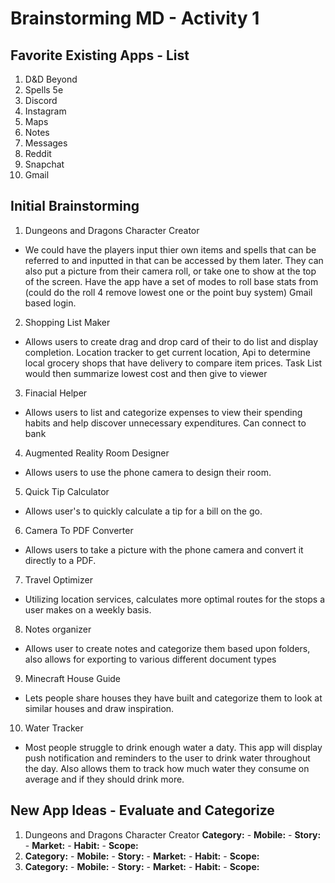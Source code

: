 # Brainstorming MD - Activity 1
## Favorite Existing Apps - List
1. D&D Beyond
1. Spells 5e
1. Discord
1. Instagram
1. Maps
1. Notes
1. Messages
1. Reddit
2. Snapchat
3. Gmail


## Initial Brainstorming


1. Dungeons and Dragons Character Creator
- We could have the players input thier own items and spells that can be referred to and inputted in that can be accessed by them later. They can also put a picture from their camera roll, or take one to show at the top of the screen. Have the app have a set of modes to roll base stats from (could do the roll 4 remove lowest one or the point buy system) Gmail based login.

2. Shopping List Maker
- Allows users to create drag and drop card of their to do list and display completion. Location tracker to get current location, Api to determine local grocery shops that have delivery to compare item prices. Task List would then summarize lowest cost and then give to viewer

3. Finacial Helper
- Allows users to list and categorize expenses to view their spending habits and help discover unnecessary expenditures. Can connect to bank 

4. Augmented Reality Room Designer
- Allows users to use the phone camera to design their room.

5. Quick Tip Calculator
- Allows user's to quickly calculate a tip for a bill on the go.

6. Camera To PDF Converter
- Allows users to take a picture with the phone camera and convert it directly to a PDF.

7. Travel Optimizer
- Utilizing location services, calculates more optimal routes for the stops a user makes on a weekly basis.

8. Notes organizer
- Allows user to create notes and categorize them based upon folders, also allows for exporting to various different document types

9. Minecraft House Guide
- Lets people share houses they have built and categorize them to look at similar houses and draw inspiration.

10. Water Tracker
- Most people struggle to drink enough water a daty. This app will display push notification and reminders to the user to drink water throughout the day. Also allows them to track how much water they consume on average and if they should drink more.

## New App Ideas - Evaluate and Categorize
1. Dungeons and Dragons Character Creator
    **Category:** 
       - **Mobile:** 
       - **Story:** 
       - **Market:** 
       - **Habit:** 
       - **Scope:** 
2. 
    **Category:** 
       - **Mobile:** 
       - **Story:** 
       - **Market:** 
       - **Habit:** 
       - **Scope:** 
2. 
    **Category:** 
       - **Mobile:** 
       - **Story:** 
       - **Market:** 
       - **Habit:** 
       - **Scope:** 